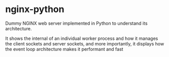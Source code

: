 # nginx-python
Dummy NGINX web server implemented in Python to understand its architecture.

It shows the internal of an individual worker process and how it manages the client sockets and server sockets, and more importantly, it displays how the event loop architecture makes it performant and fast
